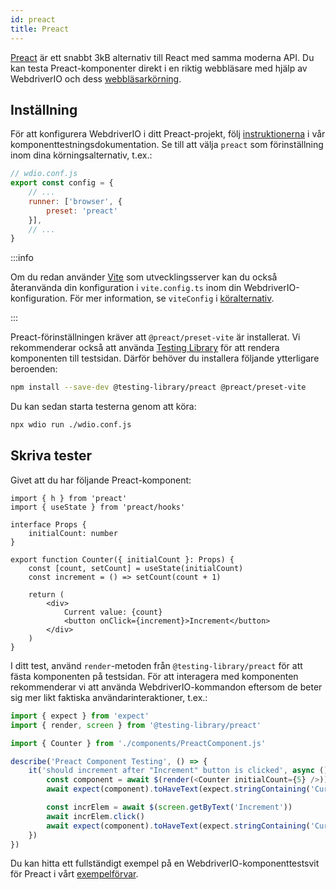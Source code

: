 ```yaml
---
id: preact
title: Preact
---
```


[Preact](https://preactjs.com/) är ett snabbt 3kB alternativ till React med samma moderna API. Du kan testa Preact-komponenter direkt i en riktig webbläsare med hjälp av WebdriverIO och dess [webbläsarkörning](/docs/runner#browser-runner).

## Inställning

För att konfigurera WebdriverIO i ditt Preact-projekt, följ [instruktionerna](/docs/component-testing#set-up) i vår komponenttestningsdokumentation. Se till att välja `preact` som förinställning inom dina körningsalternativ, t.ex.:

```js
// wdio.conf.js
export const config = {
    // ...
    runner: ['browser', {
        preset: 'preact'
    }],
    // ...
}
```

:::info

Om du redan använder [Vite](https://vitejs.dev/) som utvecklingsserver kan du också återanvända din konfiguration i `vite.config.ts` inom din WebdriverIO-konfiguration. För mer information, se `viteConfig` i [köralternativ](/docs/runner#runner-options).

:::

Preact-förinställningen kräver att `@preact/preset-vite` är installerat. Vi rekommenderar också att använda [Testing Library](https://testing-library.com/) för att rendera komponenten till testsidan. Därför behöver du installera följande ytterligare beroenden:

```sh npm2yarn
npm install --save-dev @testing-library/preact @preact/preset-vite
```

Du kan sedan starta testerna genom att köra:

```sh
npx wdio run ./wdio.conf.js
```

## Skriva tester

Givet att du har följande Preact-komponent:

```tsx title="./components/Component.jsx"
import { h } from 'preact'
import { useState } from 'preact/hooks'

interface Props {
    initialCount: number
}

export function Counter({ initialCount }: Props) {
    const [count, setCount] = useState(initialCount)
    const increment = () => setCount(count + 1)

    return (
        <div>
            Current value: {count}
            <button onClick={increment}>Increment</button>
        </div>
    )
}

```

I ditt test, använd `render`-metoden från `@testing-library/preact` för att fästa komponenten på testsidan. För att interagera med komponenten rekommenderar vi att använda WebdriverIO-kommandon eftersom de beter sig mer likt faktiska användarinteraktioner, t.ex.:

```ts title="app.test.tsx"
import { expect } from 'expect'
import { render, screen } from '@testing-library/preact'

import { Counter } from './components/PreactComponent.js'

describe('Preact Component Testing', () => {
    it('should increment after "Increment" button is clicked', async () => {
        const component = await $(render(<Counter initialCount={5} />))
        await expect(component).toHaveText(expect.stringContaining('Current value: 5'))

        const incrElem = await $(screen.getByText('Increment'))
        await incrElem.click()
        await expect(component).toHaveText(expect.stringContaining('Current value: 6'))
    })
})
```

Du kan hitta ett fullständigt exempel på en WebdriverIO-komponenttestsvit för Preact i vårt [exempelförvar](https://github.com/webdriverio/component-testing-examples/tree/main/preact-typescript-vite).
